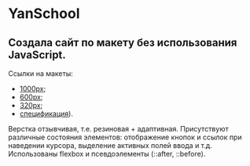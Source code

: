 # YanSchool

## Cоздала сайт по макету без использования JavaScript. 

Ссылки на макеты: 
+ [1000px](https://yandex-shri-minsk-2019.github.io/task-1/#artboard0);
+ [600px](https://yandex-shri-minsk-2019.github.io/task-1/#artboard1);
+ [320px](https://yandex-shri-minsk-2019.github.io/task-1/#artboard3);
+ [спецификация](https://yandex-shri-minsk-2019.github.io/task-1/#artboard2)).

Верстка отзывчивая, т.е. резиновая + адаптивная. 
Присутствуют различные состояния элементов: отображение кнопок и ссылок при наведении курсора, выделение активных полей ввода и т.д.
Использованы flexbox и псевдоэлементы (::after, ::before).
